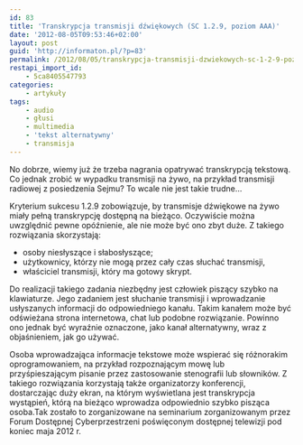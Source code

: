 ```yaml
---
id: 83
title: 'Transkrypcja transmisji dźwiękowych (SC 1.2.9, poziom AAA)'
date: '2012-08-05T09:53:46+02:00'
layout: post
guid: 'http://informaton.pl/?p=83'
permalink: /2012/08/05/transkrypcja-transmisji-dzwiekowych-sc-1-2-9-poziom-aaa/
restapi_import_id:
    - 5ca8405547793
categories:
    - artykuły
tags:
    - audio
    - głusi
    - multimedia
    - 'tekst alternatywny'
    - transmisja
---
```


No dobrze, wiemy już że trzeba nagrania opatrywać transkrypcją tekstową. Co jednak zrobić w wypadku transmisji na żywo, na przykład transmisji radiowej z posiedzenia Sejmu? To wcale nie jest takie trudne…

Kryterium sukcesu 1.2.9 zobowiązuje, by transmisje dźwiękowe na żywo miały pełną transkrypcję dostępną na bieżąco. Oczywiście można uwzględnić pewne opóźnienie, ale nie może być ono zbyt duże. Z takiego rozwiązania skorzystają:

- osoby niesłyszące i słabosłyszące;
- użytkownicy, którzy nie mogą przez cały czas słuchać transmisji,
- właściciel transmisji, który ma gotowy skrypt.

Do realizacji takiego zadania niezbędny jest człowiek piszący szybko na klawiaturze. Jego zadaniem jest słuchanie transmisji i wprowadzanie usłyszanych informacji do odpowiedniego kanału. Takim kanałem może być odświeżana strona internetowa, chat lub podobne rozwiązanie. Powinno ono jednak być wyraźnie oznaczone, jako kanał alternatywny, wraz z objaśnieniem, jak go używać.

Osoba wprowadzająca informacje tekstowe może wspierać się różnorakim oprogramowaniem, na przykład rozpoznającym mowę lub przyśpieszającym pisanie przez zastosowanie stenografii lub słowników. Z takiego rozwiązania korzystają także organizatorzy konferencji, dostarczając duży ekran, na którym wyświetlana jest transkrypcja wystąpień, którą na bieżąco wprowadza odpowiednio szybko pisząca osoba.Tak zostało to zorganizowane na seminarium zorganizowanym przez Forum Dostępnej Cyberprzestrzeni poświęconym dostępnej telewizji pod koniec maja 2012 r.